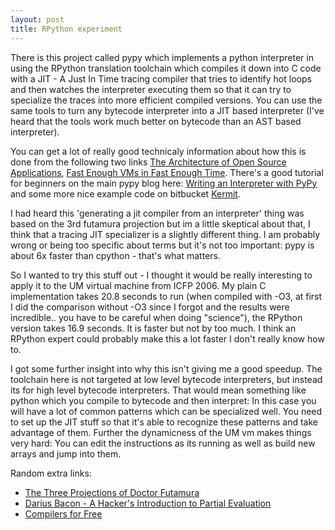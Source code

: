 ```yaml
---
layout: post
title: RPython experiment
---
```


There is this project called pypy which implements a python interpreter in using the RPython translation toolchain which compiles it down into C code with a JIT - A Just In Time tracing compiler that tries to identify hot loops and then watches the interpreter executing them so that it can try to specialize the traces into more efficient compiled versions. You can use the same tools to turn any bytecode interpreter into a JIT based interpreter (I've heard that the tools work much better on bytecode than an AST based interpreter).

You can get a lot of really good technicaly information about how this is done from the following two links <a href="http://www.aosabook.org/en/pypy.html">The Architecture of Open Source Applications</a>,
<a href="http://tratt.net/laurie/blog/entries/fast_enough_vms_in_fast_enough_time">Fast Enough VMs in Fast Enough Time</a>. There's a good tutorial for beginners on the main pypy blog here: <a href="http://morepypy.blogspot.co.uk/2011/04/tutorial-writing-interpreter-with-pypy.html">Writing an Interpreter with PyPy</a> and some more nice example code on bitbucket <a href="https://bitbucket.org/pypy/example-interpreter">Kermit</a>.

I had heard this 'generating a jit compiler from an interpreter' thing was based on the 3rd futamura projection but im a little skeptical about that, I think that a tracing JIT specializer is a slightly different thing. I am probably wrong or being too specific about terms but it's not too important: pypy is about 6x faster than cpython - that's what matters.

So I wanted to try this stuff out - I thought it would be really interesting to apply it to the UM virtual machine from ICFP 2006. My plain C implementation takes 20.8 seconds to run (when compiled with -O3, at first I did the comparison without -O3 since I forgot and the results were incredible.. you have to be careful when doing "science"), the RPython version takes 16.9 seconds. It is faster but not by too much. I think an RPython expert could probably make this a lot faster I don't really know how to.

I got some further insight into why this isn't giving me a good speedup. The toolchain here is not targeted at low level bytecode interpreters, but instead its for high level bytecode interpreters. That would mean something like python which you compile to bytecode and then interpret: In this case you will have a lot of common patterns which can be specialized well. You need to set up the JIT stuff so that it's able to recognize these patterns and take advantage of them. Further the dynamicness of the UM vm makes things very hard: You can edit the instructions as its running as well as build new arrays and jump into them.

Random extra links:

* <a href="http://blog.sigfpe.com/2009/05/three-projections-of-doctor-futamura.html">The Three Projections of Doctor Futamura</a>
* <a href="http://wry.me/misc/peval.html">Darius Bacon - A Hacker's Introduction to Partial Evaluation</a>
* <a href="http://codon.com/compilers-for-free#partial-evaluation">Compilers for Free</a>

